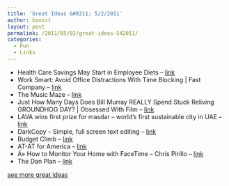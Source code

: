 ```yaml
---
title: 'Great Ideas &#8211; 5/2/2011'
author: bsoist
layout: post
permalink: /2011/05/02/great-ideas-542011/
categories:
  - Fun
  - Links
---
```

  * Health Care Savings May Start in Employee Diets &#8211; [link][1] 
  * Work Smart: Avoid Office Distractions With Time Blocking | Fast Company &#8211; [link][2] 
  * The Music Maze &#8211; [link][3] 
  * Just How Many Days Does Bill Murray REALLY Spend Stuck Reliving GROUNDHOG DAY? | Obsessed With Film &#8211; [link][4] 
  * LAVA wins first prize for masdar &#8211; world&#8217;s first sustainable city in UAE &#8211; [link][5] 
  * DarkCopy &#8211; Simple, full screen text editing &#8211; [link][6] 
  * Budget Climb &#8211; [link][7] 
  * AT-AT for America &#8211; [link][8] 
  * Â» How to Monitor Your Home with FaceTime &#8211; Chris Pirillo &#8211; [link][9] 
  * The Dan Plan &#8211; [link][10] 

[see more great ideas][11]

 [1]: http://www.nytimes.com/2009/11/29/health/policy/29diet.html?ref=todayspaper
 [2]: http://www.fastcompany.com/article/work-smart-avoid-office-distractions-with-time-blocking?nav=inform-rl
 [3]: http://static.echonest.com/musicmaze/MusicMaze.html
 [4]: http://www.obsessedwithfilm.com/features/just-how-many-days-does-bill-murray-really-spend-stuck-reliving-groundhog-day.php
 [5]: http://www.designboom.com/weblog/cat/9/view/7394/lava-wins-first-prize-for-masdar-worlds-first-sustainable-city-in-uae.html
 [6]: http://darkcopy.com/
 [7]: http://budgetclimb.com/
 [8]: http://atatforamerica.tumblr.com/
 [9]: http://chris.pirillo.com/how-to-monitor-your-home-with-facetime/?utm_source=feedburner&utm_medium=feed&utm_campaign=Feed%3A+ChrisPirillo+%28Chris+Pirillo%29
 [10]: http://www.thedanplan.com/
 [11]: http://delicious.com/bsoist/i